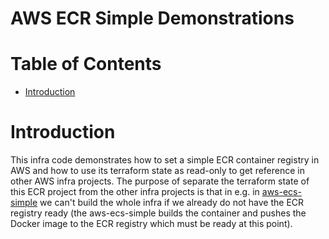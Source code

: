 # AWS ECR Simple Demonstrations  <!-- omit in toc -->


# Table of Contents  <!-- omit in toc -->
- [Introduction](#introduction)


# Introduction

This infra code demonstrates how to set a simple ECR container registry in AWS and how to use its terraform state as read-only to get reference in other AWS infra projects. The purpose of separate the terraform state of this ECR project from the other infra projects is that in e.g. in [aws-ecs-simple](TODO) we can't build the whole infra if we already do not have the ECR registry ready (the aws-ecs-simple builds the container and pushes the Docker image to the ECR registry which must be ready at this point).


